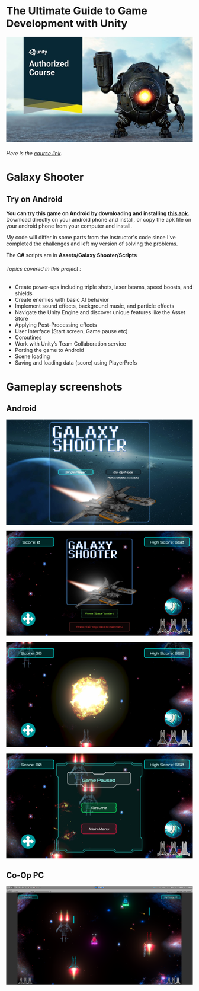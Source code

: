 # The Ultimate Guide to Game Development with Unity
![Alt text](CourseImage/tuggdwu.jpg?raw=true "Optional Title")

###### Here is the [course link](https://www.udemy.com/the-ultimate-guide-to-game-development-with-unity/).
 
# Galaxy Shooter

## Try on Android

**You can try this game on Android by downloading and installing [this apk](https://drive.google.com/file/d/1eNkFqTanIo-mps2XY46VuARYBo3-V0Te/view).**
Download directly on your android phone and install, or copy the apk file on your android phone from your computer and install.

My code will differ in some parts from the instructor's code since I've completed the challenges and left my version of solving the problems.

The **C#** scripts are in **Assets/Galaxy Shooter/Scripts**

###### Topics covered in this project : 
 - Create power-ups including triple shots, laser beams, speed boosts, and shields
 - Create enemies with basic AI behavior
 - Implement sound effects, background music, and particle effects
 - Navigate the Unity Engine and discover unique features like the Asset Store
 - Applying Post-Processing effects
 - User Interface (Start screen, Game pause etc)
 - Coroutines
 - Work with Unity’s Team Collaboration service
 - Porting the game to Android
 - Scene loading
 - Saving and loading data (score) using PlayerPrefs
 
 # Gameplay screenshots
 
 ## Android
 
 ![Alt text](CourseImage/Screenshot_2018-11-08-11-27-54.png?raw=true "Optional Title")
 
 ![Alt text](CourseImage/Screenshot_2018-11-08-11-28-05.png?raw=true "Optional Title")
 
 ![Alt text](CourseImage/Screenshot_2018-11-08-11-29-40.png?raw=true "Optional Title")
 
 ![Alt text](CourseImage/Screenshot_2018-11-08-11-29-18.png?raw=true "Optional Title")
 
 ## Co-Op PC
 
 ![Alt text](CourseImage/Screenshot_10.png?raw=true "Optional Title")

